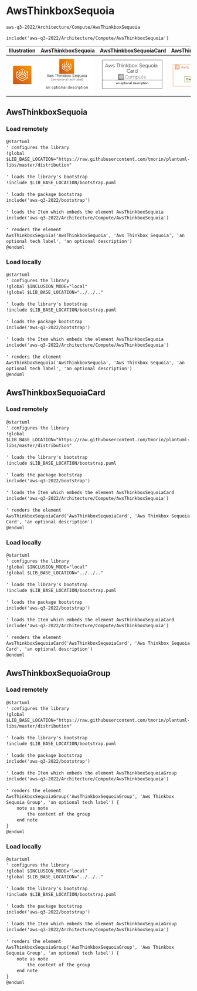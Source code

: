 # AwsThinkboxSequoia


```text
aws-q3-2022/Architecture/Compute/AwsThinkboxSequoia
```

```text
include('aws-q3-2022/Architecture/Compute/AwsThinkboxSequoia')
```



| Illustration | AwsThinkboxSequoia | AwsThinkboxSequoiaCard | AwsThinkboxSequoiaGroup |
| :---: | :---: | :---: | :---: |
| ![illustration for Illustration](../../../aws-q3-2022/Architecture/Compute/AwsThinkboxSequoia.png) | ![illustration for AwsThinkboxSequoia](../../../aws-q3-2022/Architecture/Compute/AwsThinkboxSequoia.Local.png) | ![illustration for AwsThinkboxSequoiaCard](../../../aws-q3-2022/Architecture/Compute/AwsThinkboxSequoiaCard.Local.png) | ![illustration for AwsThinkboxSequoiaGroup](../../../aws-q3-2022/Architecture/Compute/AwsThinkboxSequoiaGroup.Local.png) |




## AwsThinkboxSequoia

### Load remotely
```plantuml
@startuml
' configures the library
!global $LIB_BASE_LOCATION="https://raw.githubusercontent.com/tmorin/plantuml-libs/master/distribution"

' loads the library's bootstrap
!include $LIB_BASE_LOCATION/bootstrap.puml

' loads the package bootstrap
include('aws-q3-2022/bootstrap')

' loads the Item which embeds the element AwsThinkboxSequoia
include('aws-q3-2022/Architecture/Compute/AwsThinkboxSequoia')

' renders the element
AwsThinkboxSequoia('AwsThinkboxSequoia', 'Aws Thinkbox Sequoia', 'an optional tech label', 'an optional description')
@enduml
```

### Load locally
```plantuml
@startuml
' configures the library
!global $INCLUSION_MODE="local"
!global $LIB_BASE_LOCATION="../../.."

' loads the library's bootstrap
!include $LIB_BASE_LOCATION/bootstrap.puml

' loads the package bootstrap
include('aws-q3-2022/bootstrap')

' loads the Item which embeds the element AwsThinkboxSequoia
include('aws-q3-2022/Architecture/Compute/AwsThinkboxSequoia')

' renders the element
AwsThinkboxSequoia('AwsThinkboxSequoia', 'Aws Thinkbox Sequoia', 'an optional tech label', 'an optional description')
@enduml
```

## AwsThinkboxSequoiaCard

### Load remotely
```plantuml
@startuml
' configures the library
!global $LIB_BASE_LOCATION="https://raw.githubusercontent.com/tmorin/plantuml-libs/master/distribution"

' loads the library's bootstrap
!include $LIB_BASE_LOCATION/bootstrap.puml

' loads the package bootstrap
include('aws-q3-2022/bootstrap')

' loads the Item which embeds the element AwsThinkboxSequoiaCard
include('aws-q3-2022/Architecture/Compute/AwsThinkboxSequoia')

' renders the element
AwsThinkboxSequoiaCard('AwsThinkboxSequoiaCard', 'Aws Thinkbox Sequoia Card', 'an optional description')
@enduml
```

### Load locally
```plantuml
@startuml
' configures the library
!global $INCLUSION_MODE="local"
!global $LIB_BASE_LOCATION="../../.."

' loads the library's bootstrap
!include $LIB_BASE_LOCATION/bootstrap.puml

' loads the package bootstrap
include('aws-q3-2022/bootstrap')

' loads the Item which embeds the element AwsThinkboxSequoiaCard
include('aws-q3-2022/Architecture/Compute/AwsThinkboxSequoia')

' renders the element
AwsThinkboxSequoiaCard('AwsThinkboxSequoiaCard', 'Aws Thinkbox Sequoia Card', 'an optional description')
@enduml
```

## AwsThinkboxSequoiaGroup

### Load remotely
```plantuml
@startuml
' configures the library
!global $LIB_BASE_LOCATION="https://raw.githubusercontent.com/tmorin/plantuml-libs/master/distribution"

' loads the library's bootstrap
!include $LIB_BASE_LOCATION/bootstrap.puml

' loads the package bootstrap
include('aws-q3-2022/bootstrap')

' loads the Item which embeds the element AwsThinkboxSequoiaGroup
include('aws-q3-2022/Architecture/Compute/AwsThinkboxSequoia')

' renders the element
AwsThinkboxSequoiaGroup('AwsThinkboxSequoiaGroup', 'Aws Thinkbox Sequoia Group', 'an optional tech label') {
    note as note
        the content of the group
    end note
}
@enduml
```

### Load locally
```plantuml
@startuml
' configures the library
!global $INCLUSION_MODE="local"
!global $LIB_BASE_LOCATION="../../.."

' loads the library's bootstrap
!include $LIB_BASE_LOCATION/bootstrap.puml

' loads the package bootstrap
include('aws-q3-2022/bootstrap')

' loads the Item which embeds the element AwsThinkboxSequoiaGroup
include('aws-q3-2022/Architecture/Compute/AwsThinkboxSequoia')

' renders the element
AwsThinkboxSequoiaGroup('AwsThinkboxSequoiaGroup', 'Aws Thinkbox Sequoia Group', 'an optional tech label') {
    note as note
        the content of the group
    end note
}
@enduml
```

